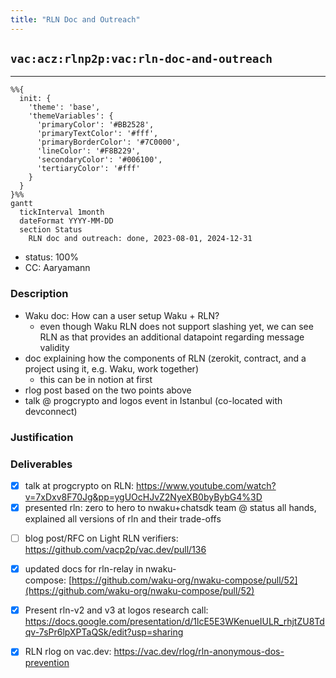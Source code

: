 ```yaml
---
title: "RLN Doc and Outreach"
---
```

## `vac:acz:rlnp2p:vac:rln-doc-and-outreach`
---

```mermaid
%%{ 
  init: { 
    'theme': 'base', 
    'themeVariables': { 
      'primaryColor': '#BB2528', 
      'primaryTextColor': '#fff', 
      'primaryBorderColor': '#7C0000', 
      'lineColor': '#F8B229', 
      'secondaryColor': '#006100', 
      'tertiaryColor': '#fff' 
    } 
  } 
}%%
gantt
  tickInterval 1month
  dateFormat YYYY-MM-DD 
  section Status
    RLN doc and outreach: done, 2023-08-01, 2024-12-31
```

- status: 100%
- CC: Aaryamann

### Description

* Waku doc: How can a user setup Waku + RLN?
  - even though Waku RLN does not support slashing yet, we can see RLN as that provides an additional datapoint regarding message validity
* doc explaining how the components of RLN (zerokit, contract, and a project using it, e.g. Waku, work together)
  - this can be in notion at first
* rlog post based on the two points above
* talk @ progcrypto and logos event in Istanbul (co-located with devconnect)

### Justification


### Deliverables

* [x] talk at progcrypto on RLN: https://www.youtube.com/watch?v=7xDxv8F70Jg&pp=ygUOcHJvZ2NyeXB0byBybG4%3D
* [x] presented rln: zero to hero to nwaku+chatsdk team @ status all hands, explained all versions of rln and their trade-offs
- [ ] blog post/RFC on Light RLN verifiers: https://github.com/vacp2p/vac.dev/pull/136
- [x] updated docs for rln-relay in nwaku-compose: [https://github.com/waku-org/nwaku-compose/pull/52](https://github.com/waku-org/nwaku-compose/pull/52)
- [x] Present rln-v2 and v3 at logos research call: https://docs.google.com/presentation/d/1lcE5E3WKenueIULR_rhjtZU8Tdqv-7sPr6lpXPTaQSk/edit?usp=sharing
- [x] RLN rlog on vac.dev: https://vac.dev/rlog/rln-anonymous-dos-prevention


